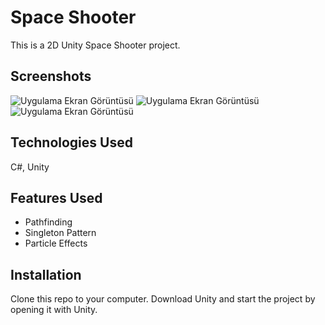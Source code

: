 
# Space Shooter

This is a 2D Unity Space Shooter project.

## Screenshots

![Uygulama Ekran Görüntüsü](https://i.ibb.co/j6QdHLv/MainMenu.png)
![Uygulama Ekran Görüntüsü](https://i.ibb.co/BjBGNT7/Game.png)
![Uygulama Ekran Görüntüsü](https://i.ibb.co/0QMtZf1/GameOver.png)




  
## Technologies Used

C#, Unity

  
## Features Used

- Pathfinding
- Singleton Pattern
- Particle Effects


  
## Installation
Clone this repo to your computer. Download Unity and start the project by opening it with Unity.


  